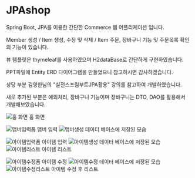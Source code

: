 # JPAshop
Spring Boot, JPA를 이용한 간단한 Commerce 웹 어플리케이션 입니다.

Member 생성 / Item 생성, 수정 및 삭제 / Item 주문, 장바구니 기능 및 주문목록 확인의 기능이 있습니다.

뷰 템플릿은 thymeleaf를 사용하였으며 H2dataBase로 간단하게 구현하였습니다.

PPT파일에 Entity ERD 다이어그램을 만들었으니 참고하시면 감사하겠습니다.

상당 부분 김영한님의 "실전스프림부트JPA활용" 강의를 참고하여 개발하였습니다.

새로 추가된 부분은 예외처리, 장바구니 기능이며 장바구니는 DTO, DAO를 활용해서 개발해보았습니다.

![홈 화면](https://github.com/Booldon/JPAshop/assets/99729203/4a4e40a7-90f6-47ac-954a-584d0a819977)
홈 화면

![맴버입력폼](https://user-images.githubusercontent.com/99729203/258285896-a2e468d2-008e-4bbd-bd61-6396f653723f.JPG)
맴버 입력
![맴버생성](https://user-images.githubusercontent.com/99729203/258285921-a4b43abf-6a65-496f-aaa7-365556b3cff3.JPG)
데이터 베이스에 저장된 모습


![아이템입력폼](https://user-images.githubusercontent.com/99729203/258286009-c238ff53-f7c6-4046-a930-80f7f16f1f0a.JPG)
아이템 입력
![아이템생성](https://user-images.githubusercontent.com/99729203/258286024-2b69a58a-41e5-4254-b713-28aacd8f6bcd.JPG)
데이터 베이스에 저장된 모습
![아이템리스트](https://user-images.githubusercontent.com/99729203/258286050-65fb6f32-4e4b-457a-b778-99fb6d39abc9.JPG)
아이템 리스트

![아이템수정폼](https://user-images.githubusercontent.com/99729203/258286093-c9c3433c-6b1f-4fe9-8ca4-376e28533291.JPG)
아이템 수정
![아이템수정](https://user-images.githubusercontent.com/99729203/258286116-1d38bc29-c7a9-404a-ab80-d4bf3f18aaf6.JPG)
데이터 베이스에 저장된 모습
![아이템수정리스트](https://user-images.githubusercontent.com/99729203/258286066-4dce2014-b7dc-401c-8252-3163e2f3268c.JPG)
아이템 수정 후 리스트








